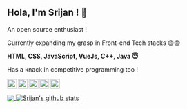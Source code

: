 ## Hola, I'm Srijan ! 👋

 

<p>An open source enthusiast !</p>

<p>Currently expanding my grasp in Front-end Tech stacks 😊😊</p>

<p><b>HTML, CSS, JavaScript, VueJs, C++, Java 😇</b></p>

<p>Has a knack in competitive programming too !</p>

<a href="https://twitter.com/Elite_Raven1159">
  <img align="left" alt="Srijan's Twitter" width="22px" src="https://cdn.jsdelivr.net/npm/simple-icons@v3/icons/twitter.svg" />
</a>
<a href="https://linkedin.com/in/srijan-majumdar-308b48207">
  <img align="left" alt="Srijan's Linkdein" width="22px" src="https://cdn.jsdelivr.net/npm/simple-icons@v3/icons/linkedin.svg" />
</a>
<a href="https://github.com/srijan2002">
  <img align="left" alt="Srijan's Github" width="22px" src="https://cdn.jsdelivr.net/npm/simple-icons@v3/icons/github.svg" />
</a>
<a href="https://instagram.com/srijan2002/">
  <img align="left" alt="Srijan's Instagram" width="22px" src="https://cdn.jsdelivr.net/npm/simple-icons@v3/icons/instagram.svg" />
</a>
<a href="https://www.facebook.com/srijan.majumdar.7/">
  <img align="left" alt="Srijan's Facebook" width="22px" src="https://cdn.jsdelivr.net/npm/simple-icons@v3/icons/facebook.svg" />
</a>

<br/>
<br/>


 


 
<a href="https://github.com/srijan2002">
  <img align="center" src="https://github-readme-stats.vercel.app/api/top-langs/?username=srijan2002&theme=light&hide_langs_below=1" />
</a>

<a href="https://github.com/srijan2002">
 <img align="center" src="https://github-readme-stats.vercel.app/api?username=srijan2002&show_icons=true&include_all_commits=true&theme=material-palenight_height=27" alt="Srijan's github stats"/>
</a>
 

</div>
    
 
  
